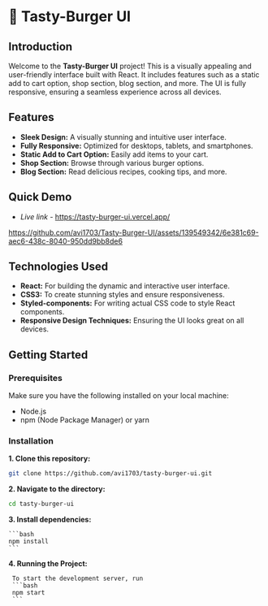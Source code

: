 # 🍔 Tasty-Burger UI

## Introduction

Welcome to the **Tasty-Burger UI** project! This is a visually appealing and user-friendly interface built with React. It includes features such as a static add to cart option, shop section, blog section, and more. The UI is fully responsive, ensuring a seamless experience across all devices.

## Features

- **Sleek Design:** A visually stunning and intuitive user interface.
- **Fully Responsive:** Optimized for desktops, tablets, and smartphones.
- **Static Add to Cart Option:** Easily add items to your cart.
- **Shop Section:** Browse through various burger options.
- **Blog Section:** Read delicious recipes, cooking tips, and more.

## Quick Demo

- *Live link* - https://tasty-burger-ui.vercel.app/

  

https://github.com/avi1703/Tasty-Burger-UI/assets/139549342/6e381c69-aec6-438c-8040-950dd9bb8de6



## Technologies Used

- **React:** For building the dynamic and interactive user interface.
- **CSS3:** To create stunning styles and ensure responsiveness.
- **Styled-components:** For writing actual CSS code to style React components.
- **Responsive Design Techniques:** Ensuring the UI looks great on all devices.

## Getting Started

### Prerequisites

Make sure you have the following installed on your local machine:

- Node.js
- npm (Node Package Manager) or yarn

### Installation

**1. Clone this repository:**

   ```bash
   git clone https://github.com/avi1703/tasty-burger-ui.git
   ```

**2. Navigate to the directory:**

```bash
cd tasty-burger-ui
```

**3. Install dependencies:**
   
    ```bash
    npm install
    ```

**4. Running the Project:** 

     To start the development server, run
     ```bash
     npm start
     ```
